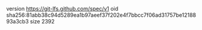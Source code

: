 version https://git-lfs.github.com/spec/v1
oid sha256:81abb38c94d5289ea1b97aeef37f202e4f7bbcc7f06ad31757be1218893a3cb3
size 2392
